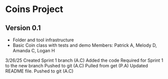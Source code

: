 # Coins Project
## Version 0.1
* Folder and tool infrastructure
* Basic Coin class with tests and demo
Members:
Patrick A, Melody D, Amanda C, Logan H

3/26/25
Created Sprint 1 branch (A.C)
Added the code Required for Sprint 1 to the new branch
Pushed to git (A.C)
Pulled from get (P.A)
Updated README file.
Pushed to git (A.C)